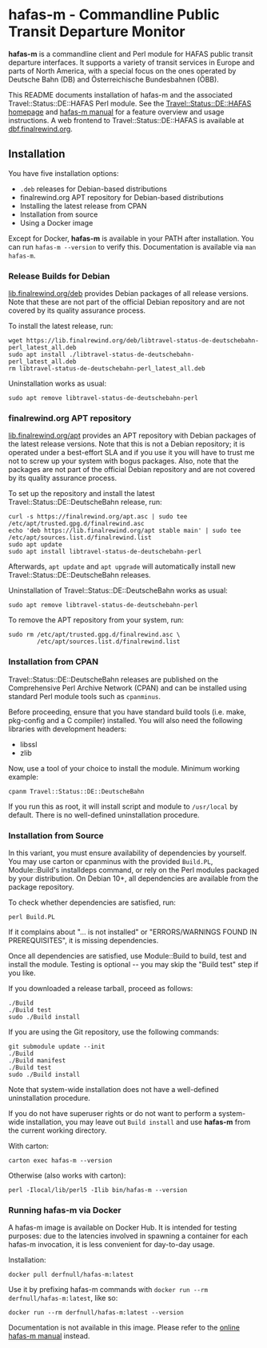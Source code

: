# hafas-m - Commandline Public Transit Departure Monitor

**hafas-m** is a commandline client and Perl module for HAFAS public transit
departure interfaces. It supports a variety of transit services in Europe and
parts of North America, with a special focus on the ones operated by
Deutsche Bahn (DB) and Österreichische Bundesbahnen (ÖBB).

This README documents installation of hafas-m and the associated
Travel::Status::DE::HAFAS Perl module.  See the [Travel::Status::DE::HAFAS
homepage](https://finalrewind.org/projects/Travel-Status-DE-DeutscheBahn) and
[hafas-m manual](https://man.finalrewind.org/1/hafas-m) for a feature overview
and usage instructions. A web frontend to Travel::Status::DE::HAFAS is
available at [dbf.finalrewind.org](https://dbf.finalrewind.org/?hafas=DB).

## Installation

You have five installation options:

* `.deb` releases for Debian-based distributions
* finalrewind.org APT repository for Debian-based distributions
* Installing the latest release from CPAN
* Installation from source
* Using a Docker image

Except for Docker, __hafas-m__ is available in your PATH after installation.
You can run `hafas-m --version` to verify this. Documentation is available via
`man hafas-m`.

### Release Builds for Debian

[lib.finalrewind.org/deb](https://lib.finalrewind.org/deb) provides Debian
packages of all release versions. Note that these are not part of the official
Debian repository and are not covered by its quality assurance process.

To install the latest release, run:

```
wget https://lib.finalrewind.org/deb/libtravel-status-de-deutschebahn-perl_latest_all.deb
sudo apt install ./libtravel-status-de-deutschebahn-perl_latest_all.deb
rm libtravel-status-de-deutschebahn-perl_latest_all.deb
```

Uninstallation works as usual:

```
sudo apt remove libtravel-status-de-deutschebahn-perl
```

### finalrewind.org APT repository

[lib.finalrewind.org/apt](https://lib.finalrewind.org/apt) provides an APT
repository with Debian packages of the latest release versions. Note that this
is not a Debian repository; it is operated under a best-effort SLA and if you
use it you will have to trust me not to screw up your system with bogus
packages. Also, note that the packages are not part of the official Debian
repository and are not covered by its quality assurance process.

To set up the repository and install the latest Travel::Status::DE::DeutscheBahn
release, run:

```
curl -s https://finalrewind.org/apt.asc | sudo tee /etc/apt/trusted.gpg.d/finalrewind.asc
echo 'deb https://lib.finalrewind.org/apt stable main' | sudo tee /etc/apt/sources.list.d/finalrewind.list
sudo apt update
sudo apt install libtravel-status-de-deutschebahn-perl
```

Afterwards, `apt update` and `apt upgrade` will automatically install new
Travel::Status::DE::DeutscheBahn releases.

Uninstallation of Travel::Status::DE::DeutscheBahn works as usual:

```
sudo apt remove libtravel-status-de-deutschebahn-perl
```

To remove the APT repository from your system, run:

```
sudo rm /etc/apt/trusted.gpg.d/finalrewind.asc \
        /etc/apt/sources.list.d/finalrewind.list
```

### Installation from CPAN

Travel::Status::DE::DeutscheBahn releases are published on the Comprehensive
Perl Archive Network (CPAN) and can be installed using standard Perl module
tools such as `cpanminus`.

Before proceeding, ensure that you have standard build tools (i.e. make,
pkg-config and a C compiler) installed. You will also need the following
libraries with development headers:

* libssl
* zlib

Now, use a tool of your choice to install the module. Minimum working example:

```
cpanm Travel::Status::DE::DeutscheBahn
```

If you run this as root, it will install script and module to `/usr/local` by
default. There is no well-defined uninstallation procedure.

### Installation from Source

In this variant, you must ensure availability of dependencies by yourself.
You may use carton or cpanminus with the provided `Build.PL`, Module::Build's
installdeps command, or rely on the Perl modules packaged by your distribution.
On Debian 10+, all dependencies are available from the package repository.

To check whether dependencies are satisfied, run:

```
perl Build.PL
```

If it complains about "... is not installed" or "ERRORS/WARNINGS FOUND IN
PREREQUISITES", it is missing dependencies.

Once all dependencies are satisfied, use Module::Build to build, test and
install the module. Testing is optional -- you may skip the "Build test"
step if you like.

If you downloaded a release tarball, proceed as follows:

```
./Build
./Build test
sudo ./Build install
```

If you are using the Git repository, use the following commands:

```
git submodule update --init
./Build
./Build manifest
./Build test
sudo ./Build install
```

Note that system-wide installation does not have a well-defined uninstallation
procedure.

If you do not have superuser rights or do not want to perform a system-wide
installation, you may leave out `Build install` and use **hafas-m** from the
current working directory.

With carton:

```
carton exec hafas-m --version
```

Otherwise (also works with carton):

```
perl -Ilocal/lib/perl5 -Ilib bin/hafas-m --version
```

### Running hafas-m via Docker

A hafas-m image is available on Docker Hub. It is intended for testing
purposes: due to the latencies involved in spawning a container for each
hafas-m invocation, it is less convenient for day-to-day usage.

Installation:

```
docker pull derfnull/hafas-m:latest
```

Use it by prefixing hafas-m commands with `docker run --rm
derfnull/hafas-m:latest`, like so:

```
docker run --rm derfnull/hafas-m:latest --version
```

Documentation is not available in this image. Please refer to the
[online hafas-m manual](https://man.finalrewind.org/1/hafas-m/) instead.
